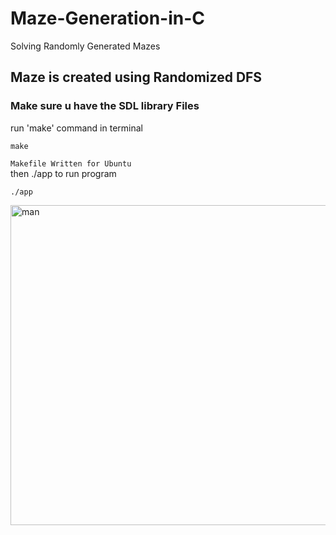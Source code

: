 # Maze-Generation-in-C
Solving Randomly Generated Mazes

## Maze is created using Randomized DFS
### Make sure u have the SDL library Files 
run 'make' command in terminal 
```console
make
```
`Makefile Written for Ubuntu` <br>
then ./app to run program
```console
./app
```
<img width="512" alt="man" src="https://github.com/N4SK4R/Maze-Generation-in-C/Assets/generation.gif">
